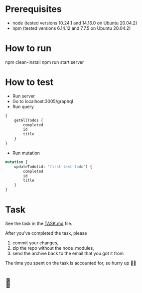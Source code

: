 # Prerequisites

- node (tested versions 10.24.1 and 14.16.0 on Ubuntu 20.04.2)
- npm (tested versions 6.14.12 and 7.7.5 on Ubuntu 20.04.2)

# How to run

npm clean-install
npm run start:server

# How to test

- Run server
- Go to localhost:3005/graphql
- Run query

```graphql
{
    getAllTodos {
        completed
        id
        title
    }
}
```

- Run mutation

```graphql
mutation {
    updateTodo(id: "first-test-todo") {
        completed
        id
        title
    }
}
```

# Task

See the task in the [TASK.md](./TASK.md) file.

After you've completed the task, please

1. commit your changes,
2. zip the repo without the node_modules,
3. send the archive back to the email that you got it from

The time you spent on the task is accounted for, so hurry up 🙌🏼

# 💜